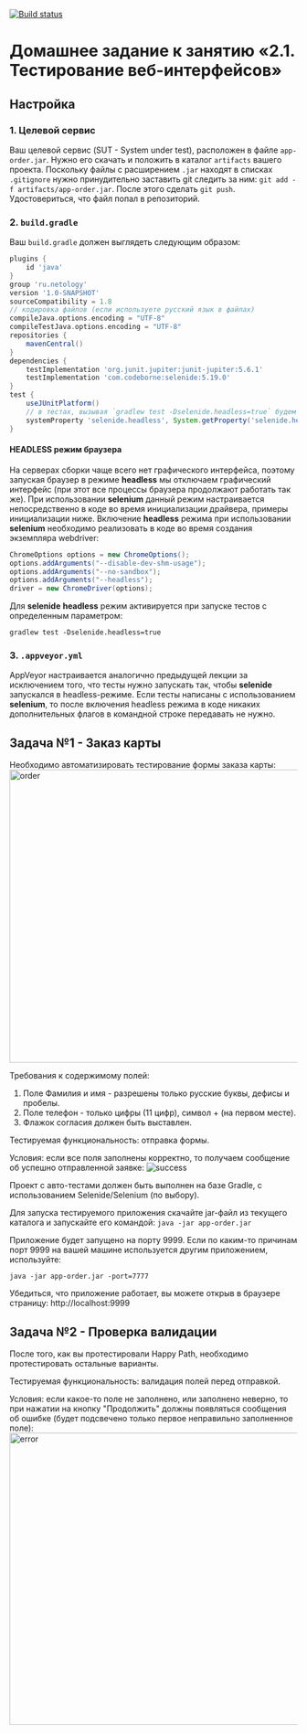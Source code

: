 [![Build status](https://ci.appveyor.com/api/projects/status/8ii04kele85j916t/branch/master?svg=true)](https://ci.appveyor.com/project/AnastasiaIQA12/automation3-1/branch/master)
# Домашнее задание к занятию «2.1. Тестирование веб-интерфейсов»
## Настройка
### 1. Целевой сервис
Ваш целевой сервис (SUT - System under test), расположен в файле `app-order.jar`. Нужно его скачать и положить в каталог `artifacts` вашего проекта. Поскольку файлы с расширением `.jar` находят в списках `.gitignore` нужно принудительно заставить git следить за ним: `git add -f artifacts/app-order.jar`. После этого сделать `git push`. Удостовериться, что файл попал в репозиторий.

### 2. `build.gradle`
Ваш `build.gradle` должен выглядеть следующим образом:
```groovy
plugins {
    id 'java'
}
group 'ru.netology'
version '1.0-SNAPSHOT'
sourceCompatibility = 1.8
// кодировка файлов (если используете русский язык в файлах)
compileJava.options.encoding = "UTF-8"
compileTestJava.options.encoding = "UTF-8"
repositories {
    mavenCentral()
}
dependencies {
    testImplementation 'org.junit.jupiter:junit-jupiter:5.6.1'
    testImplementation 'com.codeborne:selenide:5.19.0'
}
test {
    useJUnitPlatform()
    // в тестах, вызывая `gradlew test -Dselenide.headless=true` будем передавать этот параметр в JVM (где его подтянет Selenide)
    systemProperty 'selenide.headless', System.getProperty('selenide.headless')
}
```

#### **HEADLESS режим браузера**
На серверах сборки чаще всего нет графического интерфейса, поэтому запуская браузер в режиме **headless** мы отключаем графический интерфейс (при этот все процессы браузера продолжают работать так же). При использовании **selenium** данный режим настраивается непосредственно в коде во время инициализации драйвера, примеры инициализации ниже.
Включение **headless** режима при использовании **selenium** необходимо реализовать в коде во время создания экземпляра webdriver:  
```java
ChromeOptions options = new ChromeOptions();
options.addArguments("--disable-dev-shm-usage");
options.addArguments("--no-sandbox");
options.addArguments("--headless");
driver = new ChromeDriver(options);
```

Для **selenide** **headless** режим активируется при запуске тестов с определенным параметром:  
```
gradlew test -Dselenide.headless=true
```
### 3. `.appveyor.yml`
AppVeyor настраивается аналогично предыдущей лекции за исключением того, что тесты нужно запускать так, чтобы **selenide** запускался в headless-режиме. Если тесты написаны с использованием **selenium**, то после включения headless режима в коде никаких дополнительных флагов в командной строке передавать не нужно.

## Задача №1 - Заказ карты
Необходимо автоматизировать тестирование формы заказа карты:
<img width="513" alt="order" src="https://user-images.githubusercontent.com/72652840/134561618-ce8f2085-3b69-4031-bb9d-d742e00cc06e.png">

Требования к содержимому полей:
1. Поле Фамилия и имя - разрешены только русские буквы, дефисы и пробелы.
2. Поле телефон - только цифры (11 цифр), символ + (на первом месте).
3. Флажок согласия должен быть выставлен.

Тестируемая функциональность: отправка формы.

Условия: если все поля заполнены корректно, то получаем сообщение об успешно отправленной заявке:
![success](https://user-images.githubusercontent.com/72652840/134561682-6aad673e-ee8a-467a-b803-f066085fe9d9.jpg)

Проект с авто-тестами должен быть выполнен на базе Gradle, с использованием Selenide/Selenium (по выбору).

Для запуска тестируемого приложения скачайте jar-файл из текущего каталога и запускайте его командой:
`java -jar app-order.jar`

Приложение будет запущено на порту 9999. Если по каким-то причинам порт 9999 на вашей машине используется другим приложением, используйте:

`java -jar app-order.jar -port=7777`

Убедиться, что приложение работает, вы можете открыв в браузере страницу: http://localhost:9999

## Задача №2 - Проверка валидации 

После того, как вы протестировали Happy Path, необходимо протестировать остальные варианты.

Тестируемая функциональность: валидация полей перед отправкой.

Условия: если какое-то поле не заполнено, или заполнено неверно, то при нажатии на кнопку "Продолжить" должны появляться сообщения об ошибке (будет подсвечено только первое неправильно заполненное поле):
<img width="511" alt="error" src="https://user-images.githubusercontent.com/72652840/134561738-61530793-75ba-4f21-befb-0afdb72cf690.png">

